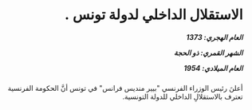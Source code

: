 <h1 dir="rtl">الاستقلال الداخلي لدولة تونس .</h1>

<h5 dir="rtl">العام الهجري:  1373

الشهر القمري: ذو الحجة

العام الميلادي: 1954</h5>

<p dir="rtl">أعلنَ رئيس الوزراء الفرنسي "بيير منديس فرانس" في تونس أنَّ الحكومة الفرنسية تعترف بالاستقلالِ الداخلي للدولة التونسية.</p></br>
